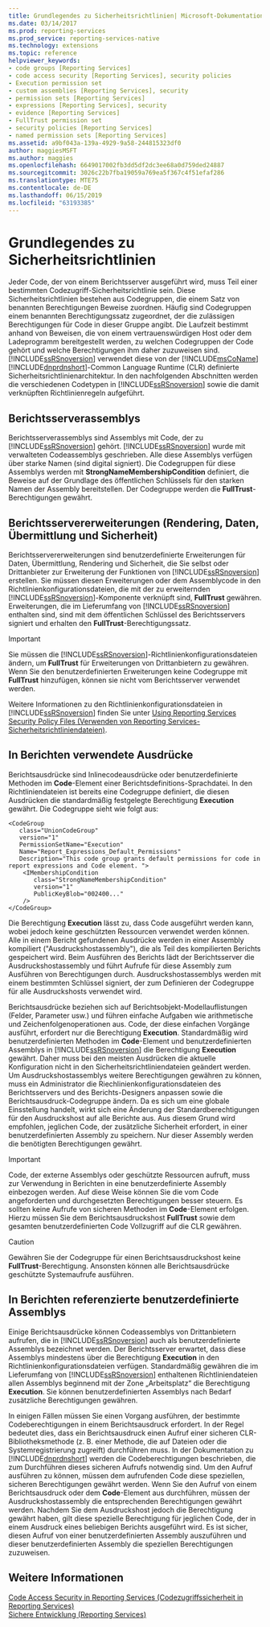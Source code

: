 ```yaml
---
title: Grundlegendes zu Sicherheitsrichtlinien| Microsoft-Dokumentation
ms.date: 03/14/2017
ms.prod: reporting-services
ms.prod_service: reporting-services-native
ms.technology: extensions
ms.topic: reference
helpviewer_keywords:
- code groups [Reporting Services]
- code access security [Reporting Services], security policies
- Execution permission set
- custom assemblies [Reporting Services], security
- permission sets [Reporting Services]
- expressions [Reporting Services], security
- evidence [Reporting Services]
- FullTrust permission set
- security policies [Reporting Services]
- named permission sets [Reporting Services]
ms.assetid: a9bf043a-139a-4929-9a58-244815323df0
author: maggiesMSFT
ms.author: maggies
ms.openlocfilehash: 6649017002fb3dd5df2dc3ee68a0d759ded24887
ms.sourcegitcommit: 3026c22b7fba19059a769ea5f367c4f51efaf286
ms.translationtype: MTE75
ms.contentlocale: de-DE
ms.lasthandoff: 06/15/2019
ms.locfileid: "63193385"
---
```

# <a name="understanding-security-policies"></a>Grundlegendes zu Sicherheitsrichtlinien
  Jeder Code, der von einem Berichtsserver ausgeführt wird, muss Teil einer bestimmten Codezugriff-Sicherheitsrichtlinie sein. Diese Sicherheitsrichtlinien bestehen aus Codegruppen, die einem Satz von benannten Berechtigungen Beweise zuordnen. Häufig sind Codegruppen einem benannten Berechtigungssatz zugeordnet, der die zulässigen Berechtigungen für Code in dieser Gruppe angibt. Die Laufzeit bestimmt anhand von Beweisen, die von einem vertrauenswürdigen Host oder dem Ladeprogramm bereitgestellt werden, zu welchen Codegruppen der Code gehört und welche Berechtigungen ihm daher zuzuweisen sind. [!INCLUDE[ssRSnoversion](../../../includes/ssrsnoversion-md.md)] verwendet diese von der [!INCLUDE[msCoName](../../../includes/msconame-md.md)] [!INCLUDE[dnprdnshort](../../../includes/dnprdnshort-md.md)]-Common Language Runtime (CLR) definierte Sicherheitsrichtlinienarchitektur. In den nachfolgenden Abschnitten werden die verschiedenen Codetypen in [!INCLUDE[ssRSnoversion](../../../includes/ssrsnoversion-md.md)] sowie die damit verknüpften Richtlinienregeln aufgeführt.  
  
## <a name="report-server-assemblies"></a>Berichtsserverassemblys  
 Berichtsserverassemblys sind Assemblys mit Code, der zu [!INCLUDE[ssRSnoversion](../../../includes/ssrsnoversion-md.md)] gehört. [!INCLUDE[ssRSnoversion](../../../includes/ssrsnoversion-md.md)] wurde mit verwalteten Codeassemblys geschrieben. Alle diese Assemblys verfügen über starke Namen (sind digital signiert). Die Codegruppen für diese Assemblys werden mit **StrongNameMembershipCondition** definiert, die Beweise auf der Grundlage des öffentlichen Schlüssels für den starken Namen der Assembly bereitstellen. Der Codegruppe werden die **FullTrust**-Berechtigungen gewährt.  
  
## <a name="report-server-extensions-rendering-data-delivery-and-security"></a>Berichtsservererweiterungen (Rendering, Daten, Übermittlung und Sicherheit)  
 Berichtsservererweiterungen sind benutzerdefinierte Erweiterungen für Daten, Übermittlung, Rendering und Sicherheit, die Sie selbst oder Drittanbieter zur Erweiterung der Funktionen von [!INCLUDE[ssRSnoversion](../../../includes/ssrsnoversion-md.md)] erstellen. Sie müssen diesen Erweiterungen oder dem Assemblycode in den Richtlinienkonfigurationsdateien, die mit der zu erweiternden [!INCLUDE[ssRSnoversion](../../../includes/ssrsnoversion-md.md)]-Komponente verknüpft sind, **FullTrust** gewähren. Erweiterungen, die im Lieferumfang von [!INCLUDE[ssRSnoversion](../../../includes/ssrsnoversion-md.md)] enthalten sind, sind mit dem öffentlichen Schlüssel des Berichtsservers signiert und erhalten den **FullTrust**-Berechtigungssatz.  
  
> [!IMPORTANT]  
>  Sie müssen die [!INCLUDE[ssRSnoversion](../../../includes/ssrsnoversion-md.md)]-Richtlinienkonfigurationsdateien ändern, um **FullTrust** für Erweiterungen von Drittanbietern zu gewähren. Wenn Sie den benutzerdefinierten Erweiterungen keine Codegruppe mit **FullTrust** hinzufügen, können sie nicht vom Berichtsserver verwendet werden.  
  
 Weitere Informationen zu den Richtlinienkonfigurationsdateien in [!INCLUDE[ssRSnoversion](../../../includes/ssrsnoversion-md.md)] finden Sie unter [Using Reporting Services Security Policy Files (Verwenden von Reporting Services-Sicherheitsrichtliniendateien)](../../../reporting-services/extensions/secure-development/using-reporting-services-security-policy-files.md).  
  
## <a name="expressions-used-in-reports"></a>In Berichten verwendete Ausdrücke  
 Berichtsausdrücke sind Inlinecodeausdrücke oder benutzerdefinierte Methoden im **Code**-Element einer Berichtsdefinitions-Sprachdatei. In den Richtliniendateien ist bereits eine Codegruppe definiert, die diesen Ausdrücken die standardmäßig festgelegte Berechtigung **Execution** gewährt. Die Codegruppe sieht wie folgt aus:  
  
```  
<CodeGroup  
   class="UnionCodeGroup"  
   version="1"  
   PermissionSetName="Execution"  
   Name="Report_Expressions_Default_Permissions"  
   Description="This code group grants default permissions for code in report expressions and Code element. ">  
    <IMembershipCondition  
       class="StrongNameMembershipCondition"  
       version="1"  
       PublicKeyBlob="002400..."  
    />  
</CodeGroup>  
```  
  
 Die Berechtigung **Execution** lässt zu, dass Code ausgeführt werden kann, wobei jedoch keine geschützten Ressourcen verwendet werden können. Alle in einem Bericht gefundenen Ausdrücke werden in einer Assembly kompiliert ("Ausdruckshostassembly"), die als Teil des kompilierten Berichts gespeichert wird. Beim Ausführen des Berichts lädt der Berichtsserver die Ausdruckshostassembly und führt Aufrufe für diese Assembly zum Ausführen von Berechtigungen durch. Ausdruckshostassemblys werden mit einem bestimmten Schlüssel signiert, der zum Definieren der Codegruppe für alle Ausdruckshosts verwendet wird.  
  
 Berichtsausdrücke beziehen sich auf Berichtsobjekt-Modellauflistungen (Felder, Parameter usw.) und führen einfache Aufgaben wie arithmetische und Zeichenfolgenoperationen aus. Code, der diese einfachen Vorgänge ausführt, erfordert nur die Berechtigung **Execution**. Standardmäßig wird benutzerdefinierten Methoden im **Code**-Element und benutzerdefinierten Assemblys in [!INCLUDE[ssRSnoversion](../../../includes/ssrsnoversion-md.md)] die Berechtigung **Execution** gewährt. Daher muss bei den meisten Ausdrücken die aktuelle Konfiguration nicht in den Sicherheitsrichtliniendateien geändert werden. Um Ausdruckshostassemblys weitere Berechtigungen gewähren zu können, muss ein Administrator die Riechlinienkonfigurationsdateien des Berichtsservers und des Berichts-Designers anpassen sowie die Berichtsausdruck-Codegruppe ändern. Da es sich um eine globale Einsstellung handelt, wirkt sich eine Änderung der Standardberechtigungen für den Ausdruckshost auf alle Berichte aus. Aus diesem Grund wird empfohlen, jeglichen Code, der zusätzliche Sicherheit erfordert, in einer benutzerdefinierten Assembly zu speichern. Nur dieser Assembly werden die benötigten Berechtigungen gewährt.  
  
> [!IMPORTANT]  
>  Code, der externe Assemblys oder geschützte Ressourcen aufruft, muss zur Verwendung in Berichten in eine benutzerdefinierte Assembly einbezogen werden. Auf diese Weise können Sie die vom Code angeforderten und durchgesetzten Berechtigungen besser steuern. Es sollten keine Aufrufe von sicheren Methoden im **Code**-Element erfolgen. Hierzu müssen Sie dem Berichtsausdruckshost **FullTrust** sowie dem gesamten benutzerdefinierten Code Vollzugriff auf die CLR gewähren.  
  
> [!CAUTION]  
>  Gewähren Sie der Codegruppe für einen Berichtsausdruckshost keine **FullTrust**-Berechtigung. Ansonsten können alle Berichtsausdrücke geschützte Systemaufrufe ausführen.  
  
## <a name="custom-assemblies-referenced-in-reports"></a>In Berichten referenzierte benutzerdefinierte Assemblys  
 Einige Berichtsausdrücke können Codeassemblys von Drittanbietern aufrufen, die in [!INCLUDE[ssRSnoversion](../../../includes/ssrsnoversion-md.md)] auch als benutzerdefinierte Assemblys bezeichnet werden. Der Berichtsserver erwartet, dass diese Assemblys mindestens über die Berechtigung **Execution** in den Richtlinienkonfigurationsdateien verfügen. Standardmäßig gewähren die im Lieferumfang von [!INCLUDE[ssRSnoversion](../../../includes/ssrsnoversion-md.md)] enthaltenen Richtliniendateien allen Assemblys beginnend mit der Zone „Arbeitsplatz“ die Berechtigung **Execution**. Sie können benutzerdefinierten Assemblys nach Bedarf zusätzliche Berechtigungen gewähren.  
  
 In einigen Fällen müssen Sie einen Vorgang ausführen, der bestimmte Codeberechtigungen in einem Berichtsausdruck erfordert. In der Regel bedeutet dies, dass ein Berichtsausdruck einen Aufruf einer sicheren CLR-Bibliotheksmethode (z. B. einer Methode, die auf Dateien oder die Systemregistrierung zugreift) durchführen muss. In der Dokumentation zu [!INCLUDE[dnprdnshort](../../../includes/dnprdnshort-md.md)] werden die Codeberechtigungen beschrieben, die zum Durchführen dieses sicheren Aufrufs notwendig sind. Um den Aufruf ausführen zu können, müssen dem aufrufenden Code diese speziellen, sicheren Berechtigungen gewährt werden. Wenn Sie den Aufruf von einem Berichtsausdruck oder dem **Code**-Element aus durchführen, müssen der Ausdruckshostassembly die entsprechenden Berechtigungen gewährt werden. Nachdem Sie dem Ausdruckshost jedoch die Berechtigung gewährt haben, gilt diese spezielle Berechtigung für jeglichen Code, der in einem Ausdruck eines beliebigen Berichts ausgeführt wird. Es ist sicher, diesen Aufruf von einer benutzerdefinierten Assembly auszuführen und dieser benutzerdefinierten Assembly die speziellen Berechtigungen zuzuweisen.  
  
## <a name="see-also"></a>Weitere Informationen  
 [Code Access Security in Reporting Services (Codezugriffssicherheit in Reporting Services)](../../../reporting-services/extensions/secure-development/code-access-security-in-reporting-services.md)   
 [Sichere Entwicklung (Reporting Services)](../../../reporting-services/extensions/secure-development/secure-development-reporting-services.md)  
  
  

